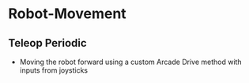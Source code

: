 # Robot-Movement
## Teleop Periodic
- Moving the robot forward using a custom Arcade Drive method with inputs from joysticks
